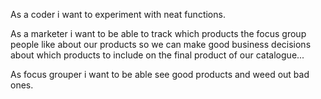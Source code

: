 As a coder i want to experiment with neat functions. 

As a marketer i want to be able to track which products the focus group people like about our products so we can make good business decisions about which products to include on the final product of our catalogue...

As focus grouper i want to be able see good products and weed out bad ones. 
